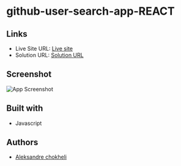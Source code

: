 # github-user-search-app-REACT

## Links

- Live Site URL: [Live site](https://interactive-comments-section-pearl.vercel.app/)
- Solution URL: [Solution URL](https://github.com/aleksandrre/interactive-comments-section)

## Screenshot
![App Screenshot](https://user-images.githubusercontent.com/108459639/228213950-323d6f50-bba1-415e-8b8a-da5f63d09ad7.jpg)
## Built with
- Javascript

## Authors
- [Aleksandre chokheli](https://github.com/aleksandrre)
